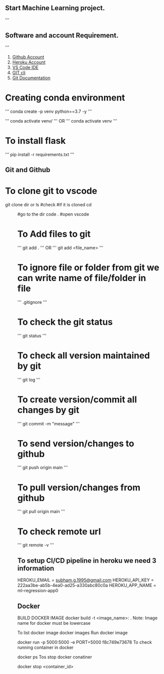 ## Start Machine Learning project.
'''
## Software and account Requirement.
'''

1. [Github Account](https://github.com/)
2. [Heroku Account](https://dashboard.heroku.com/)
3. [VS Code IDE](https://code.visualstudio.com/download)
4. [GIT cli](https://git-scm.com/downloads)
5. [Git Documentation](https://git-scm.com/docs/gittutorial)


# Creating conda environment
'''
conda create -p venv python==3.7 -y
'''

'''
conda activate venv/
'''
OR
'''
conda activate venv
'''

# To install flask
'''
pip install -r requirements.txt
'''

## Git and Github

# To clone git to vscode
git clone <url>
dir or ls #check #if it is cloned
cd <dir> #go to the dir
code . #open vscode

# To Add files to git
'''
git add .
'''
OR
'''
git add <file_name>
'''

# To ignore file or folder from git we can write name of file/folder in file
'''
.gitignore
'''

# To check the git status
'''
git status
'''

# To check all version maintained by git
'''
git log
'''

# To create version/commit all changes by git
'''
git commit -m "message"
'''

# To send version/changes to github
'''
git push origin main
'''

# To pull version/changes from github
'''
git pull origin main
'''

# To check remote url
'''
git remote -v
'''

## To setup CI/CD pipeline in heroku we need 3 information

HEROKU_EMAIL = subham.g.1995@gmail.com
HEROKU_API_KEY = 222aa3be-ab5b-4ea0-ad25-a330abc80c0a
HEROKU_APP_NAME = ml-regression-app0

## Docker
BUILD DOCKER IMAGE
docker build -t <image_name>:<tagname> .
Note: Image name for docker must be lowercase

To list docker image
docker images
Run docker image

docker run -p 5000:5000 -e PORT=5000 f8c749e73678
To check running container in docker

docker ps
Tos stop docker conatiner

docker stop <container_id>
